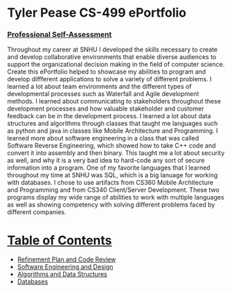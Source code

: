 # Tyler Pease CS-499 ePortfolio

### <u>Professional Self-Assessment</u>
Throughout my career at SNHU I developed the skills necessary to create and develop collaborative environments that enable diverse audiences to support the organizational decision making in the field of computer science. Create this ePortfolio helped to showcase my abilities to program and develop diffferent applications to solve a variety of different problems. I learned a lot about team environments and the different types of developmental processes such as Waterfall and Agile development methods. I learned about communicating to stakeholders throughout these development processes and how valuable stakeholder and customer feedback can be in the development process. I learned a lot about data structures and algorithms through classes that taught me languages such as python and java in classes like Mobile Architecture and Programming. I learned more about software engineering in a class that was called Software Reverse Engineering, which showed how to take C++ code and convert it into assembly and then binary. This taught me a lot about security as well, and why it is a very bad idea to hard-code any sort of secure information into a program. One of my favorite languages that I learned throughout my time at SNHU was SQL, which is a big lanuage for working with databases. I chose to use artifacts from CS360 Mobile Architecture and Programming and from CS340 Client/Server Development. These two programs display my wide range of abilities to work with multiple languages as well as showing competency with solving different problems faced by different companies. 

# <u>Table of Contents</u>
- [Refinement Plan and Code Review](https://tydyp.github.io/CodeReview.html)
- [Software Engineering and Design](https://tydyp.github.io/EnhancementOne.html)
- [Algorithms and Data Structures](https://tydyp.github.io/EnhancementTwo.html)
- [Databases](https://tydyp.github.io/EnhancementThree.html)

